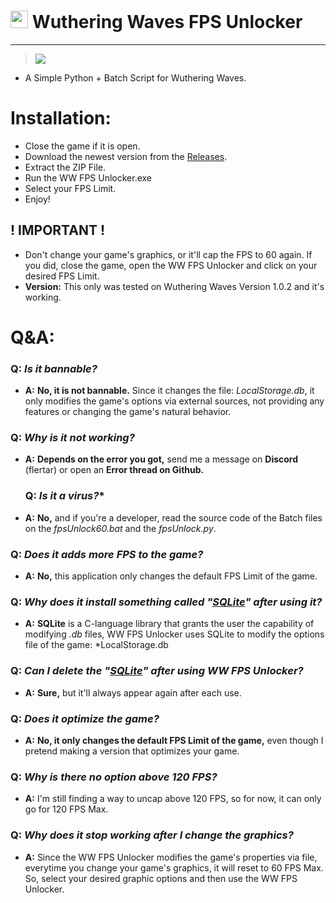 
# <img src="https://play-lh.googleusercontent.com/ameFGPYH-qhOSxdsSA_fA54I4Ch-eO8y7Pj4x6W6ejQkvKbhVjCehKlPerBY9X2L8ek" width="28" height="28"/> Wuthering Waves FPS Unlocker

<hr>

> <img src="https://media.discordapp.net/attachments/911807496048508958/1244666843302727811/Wuthering-Waves-Release-Date-Header.png?ex=6655f1d4&is=6654a054&hm=7486b9139a2a004952867f3192c8d01af6a67dea54884979557cf504fae86d93&=&format=webp&quality=lossless&width=900&height=506"/>
- A Simple Python + Batch Script for Wuthering Waves.

# Installation:

- Close the game if it is open.
- Download the newest version from the [Releases](https://github.com/insxnsive/wuthering-waves-fps-unlocker/releases/).
- Extract the ZIP File.
- Run the WW FPS Unlocker.exe
- Select your FPS Limit.
- Enjoy!

## ! IMPORTANT ! 
- Don't change your game's graphics, or it'll cap the FPS to 60 again. If you did, close the game, open the WW FPS Unlocker and click on your desired FPS Limit.
- **Version:** This only was tested on Wuthering Waves Version 1.0.2 and it's working.

# Q&A:

### **Q:** *Is it bannable?*
- **A:** **No, it is not bannable.** Since it changes the file: *LocalStorage.db*, it only modifies the game's options via external sources, not providing any features or changing the game's natural behavior.

### **Q:** *Why is it not working?*
- **A:** **Depends on the error you got,** send me a message on **Discord** (flertar) or open an **Error thread on Github.**

  ### **Q:** *Is it a virus?**
- **A:** **No,** and if you're a developer, read the source code of the Batch files on the *fpsUnlock60.bat* and the *fpsUnlock.py*.

### **Q:** *Does it adds more FPS to the game?*
- **A:** **No,** this application only changes the default FPS Limit of the game.

### **Q:** *Why does it install something called "[SQLite](https://www.sqlite.org/)" after using it?*
- **A:** **SQLite** is a C-language library that grants the user the capability of modifying *.db* files, WW FPS Unlocker uses SQLite to modify the options file of the game: *LocalStorage.db

### **Q:** *Can I delete the "[SQLite](https://www.sqlite.org/)" after using WW FPS Unlocker?*
- **A:** **Sure,** but it'll always appear again after each use.

### **Q:** *Does it optimize the game?*
- **A:** **No, it only changes the default FPS Limit of the game,** even though I pretend making a version that optimizes your game.

### **Q:** *Why is there no option above 120 FPS?*
- **A:** I'm still finding a way to uncap above 120 FPS, so for now, it can only go for 120 FPS Max.

### **Q:** *Why does it stop working after I change the graphics?*
- **A:** Since the WW FPS Unlocker modifies the game's properties via file, everytime you change your game's graphics, it will reset to 60 FPS Max. So, select your desired graphic options and then use the WW FPS Unlocker.
